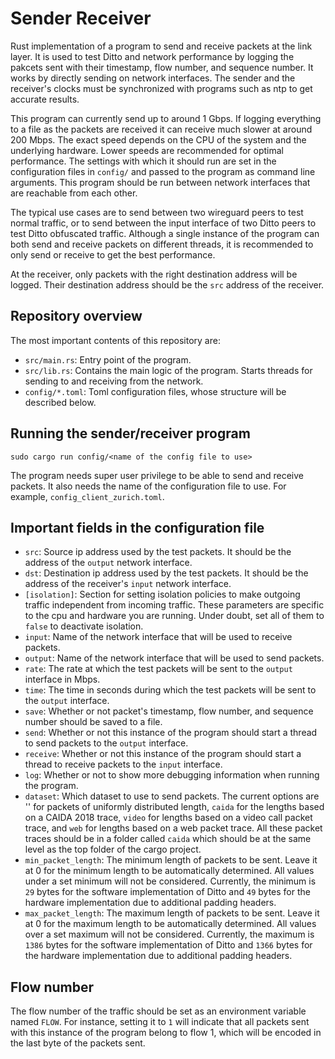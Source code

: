 # Sender Receiver

Rust implementation of a program to send and receive packets at the link layer. It is used to test Ditto and network performance by logging the pakcets sent with their timestamp, flow number, and sequence number. It works by directly sending on network interfaces. The sender and the receiver's clocks must be synchronized with programs such as ntp to get accurate results.

This program can currently send up to around 1 Gbps. If logging everything to a file as the packets are received it can receive much slower at around 200 Mbps. The exact speed depends on the CPU of the system and the underlying hardware. Lower speeds are recommended for optimal performance. The settings with which it should run are set in the configuration files in `config/` and passed to the program as command line arguments. This program should be run between network interfaces that are reachable from each other.

The typical use cases are to send between two wireguard peers to test normal traffic, or to send between the input interface of two Ditto peers to test Ditto obfuscated traffic. Although a single instance of the program can both send and receive packets on different threads, it is recommended to only send or receive to get the best performance.

At the receiver, only packets with the right destination address will be logged. Their destination address should be the `src` address of the receiver.


## Repository overview

The most important contents of this repository are:

* `src/main.rs`: Entry point of the program.
* `src/lib.rs`: Contains the main logic of the program. Starts threads for sending to and receiving from the network.
* `config/*.toml`: Toml configuration files, whose structure will be described below.

## Running the sender/receiver program

```sudo cargo run config/<name of the config file to use>```

The program needs super user privilege to be able to send and receive packets. It also needs the name of the configuration file to use. For example, `config_client_zurich.toml`.

## Important fields in the configuration file
* `src`: Source ip address used by the test packets. It should be the address of the `output` network interface.
* `dst`: Destination ip address used by the test packets. It should be the address of the receiver's `input` network interface.
* `[isolation]`: Section for setting isolation policies to make outgoing traffic independent from incoming traffic. These parameters are specific to the cpu and hardware you are running. Under doubt, set all of them to `false` to deactivate isolation. 
* `input`: Name of the network interface that will be used to receive packets.
* `output`: Name of the network interface that will be used to send packets.
* `rate`: The rate at which the test packets will be sent to the `output` interface in Mbps. 
* `time`: The time in seconds during which the test packets will be sent to the `output` interface. 
* `save`: Whether or not packet's timestamp, flow number, and sequence number should be saved to a file.
* `send`: Whether or not this instance of the program should start a thread to send packets to the `output` interface.
* `receive`: Whether or not this instance of the program should start a thread to receive packets to the `input` interface.
* `log`: Whether or not to show more debugging information when running the program.
* `dataset`: Which dataset to use to send packets. The current options are '' for packets of uniformly distributed length, `caida` for the lengths based on a CAIDA 2018 trace, `video` for lengths based on a video call packet trace, and `web` for lengths based on a web packet trace. All these packet traces should be in a folder called `caida` which should be at the same level as the top folder of the cargo project.
* `min_packet_length`: The minimum length of packets to be sent. Leave it at 0 for the minimum length to be automatically determined. All values under a set minimum will not be considered. Currently, the minimum is `29` bytes for the software implementation of Ditto and `49` bytes for the hardware implementation due to additional padding headers.
* `max_packet_length`: The maximum length of packets to be sent. Leave it at 0 for the maximum length to be automatically determined. All values over a set maximum will not be considered. Currently, the maximum is `1386` bytes for the software implementation of Ditto and `1366` bytes for the hardware implementation due to additional padding headers.

## Flow number

The flow number of the traffic should be set as an environment variable named `FLOW`. For instance, setting it to `1` will indicate that all packets sent with this instance of the program belong to flow 1, which will be encoded in the last byte of the packets sent.


